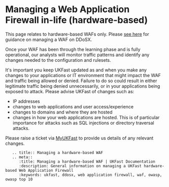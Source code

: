 # Managing a Web Application Firewall in-life (hardware-based)

This page relates to hardware-based WAFs only.  Please [see here](/security/ddos/wafsettings) for guidance on managing a WAF on DDoSX.

Once your WAF has been through the learning phase and is fully operational, our analysts will monitor traffic patterns and identify any changes needed to the configuration and rulesets.

It's important you keep UKFast updated as and when you make any changes to your applications or IT environment that might impact the WAF and traffic being allowed or denied.  Failure to do so could result in either legitimate traffic being denied unnecessarily, or in your applications being exposed to attack.  Please advise UKFast of changes such as:

  - IP addresses
  - changes to web applications and user access/experience
  - changes to domains and where they are hosted
  - changes in how your web applications are hosted. This is of particular importance for attacks such as SQL injections or directory traversal attacks.

Please raise a ticket via [MyUKFast](https://my.ukfast.co.uk) to provide us details of any relevant changes.


```eval_rst
   .. title:: Managing a hardware-based WAF
   .. meta::
      :title: Managing a hardware-based WAF | UKFast Documentation
      :description: General information on managing a UKFast hardware-based Web Application Firewall
      :keywords: ukfast, ddosx, web application firewall, waf, owasp, owasp top 10
```
